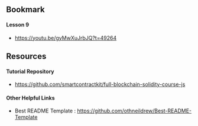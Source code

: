 ## Bookmark

#### Lesson 9

- https://youtu.be/gyMwXuJrbJQ?t=49264

## Resources

#### Tutorial Repository

- https://github.com/smartcontractkit/full-blockchain-solidity-course-js

#### Other Helpful Links

- Best README Template : https://github.com/othneildrew/Best-README-Template

